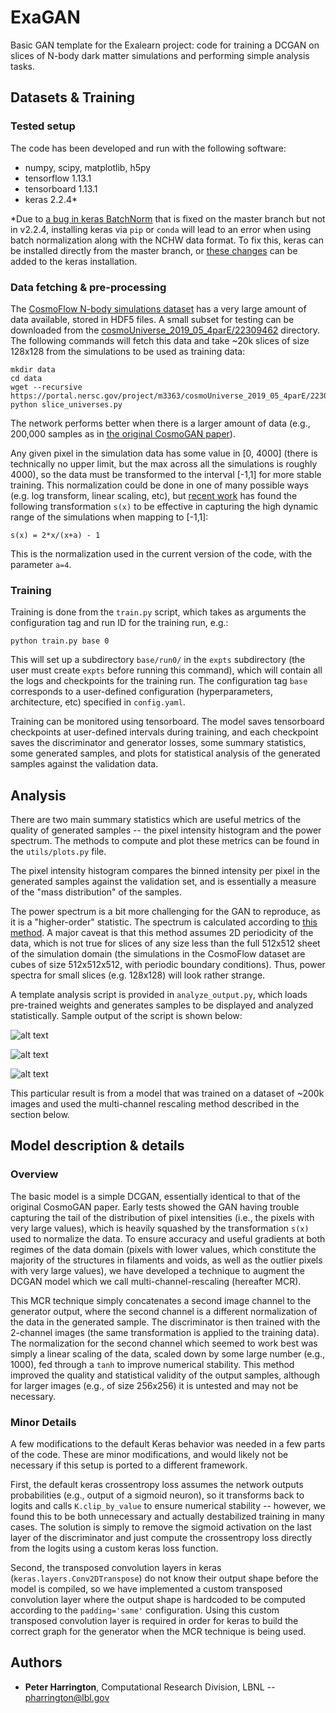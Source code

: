 
# ExaGAN

Basic GAN template for the Exalearn project: code for training a DCGAN on slices of N-body dark matter simulations and performing simple analysis tasks.

## Datasets & Training

### Tested setup
The code has been developed and run with the following software:
* numpy, scipy, matplotlib, h5py
* tensorflow 1.13.1
* tensorboard 1.13.1
* keras 2.2.4\*

\*Due to [a bug in keras BatchNorm](https://github.com/keras-team/keras/issues/10648) that is fixed on the master branch but not in v2.2.4, installing keras via `pip` or `conda`  will lead to an error when using batch normalization along with the NCHW data format. To fix this, keras can be installed directly from the master branch, or [these changes](https://github.com/keras-team/keras/commit/e3a2f7d29f2f1c21ecc978bd0038b1d1330d33c2) can be added to the keras installation.

### Data fetching & pre-processing

The [CosmoFlow N-body simulations dataset](https://portal.nersc.gov/project/m3363/) has a very large amount of data available, stored in HDF5 files. A small subset for testing can be downloaded from the  [cosmoUniverse_2019_05_4parE/22309462](https://portal.nersc.gov/project/m3363/cosmoUniverse_2019_05_4parE/22309462/) directory. The following commands will fetch this data and take ~20k slices of size 128x128 from the simulations to be used as training data:
```
mkdir data
cd data
wget --recursive https://portal.nersc.gov/project/m3363/cosmoUniverse_2019_05_4parE/22309462
python slice_universes.py
```
The network performs better when there is a larger amount of data (e.g., 200,000 samples as in [the original CosmoGAN paper](https://arxiv.org/pdf/1706.02390.pdf)).

Any given pixel in the simulation data has some value in \[0, 4000\] (there is technically no upper limit, but the max across all the simulations is roughly 4000), so the data must be transformed to the interval \[-1,1\] for more stable training. This normalization could be done in one of many possible ways (e.g. log transform, linear scaling, etc), but [ recent work](https://arxiv.org/abs/1801.09070) has found the following transformation `s(x)` to be effective in capturing the high dynamic range of the simulations when mapping to \[-1,1\]:

```s(x) = 2*x/(x+a) - 1```

This is the normalization used in the current version of the code, with the parameter `a=4`.

### Training

Training is done from the `train.py` script, which takes as arguments the configuration tag and run ID for the training run, e.g.:
```
python train.py base 0
```
This will set up a subdirectory `base/run0/` in the `expts` subdirectory (the user must create `expts` before running this command), which will contain all the logs and checkpoints for the training run. The configuration tag `base` corresponds to a user-defined configuration (hyperparameters, architecture, etc) specified in `config.yaml`.

Training can be monitored using tensorboard. The model saves tensorboard checkpoints at user-defined intervals during training, and each checkpoint saves the discriminator and generator losses,  some summary statistics, some generated samples, and plots for statistical analysis of the generated samples against the validation data.

## Analysis
 There are two main summary statistics which are useful metrics of the quality of generated samples -- the pixel intensity histogram and the power spectrum. The methods to compute and plot these metrics can be found in the `utils/plots.py` file. 

The pixel intensity histogram compares the binned intensity per pixel in the generated samples against the validation set, and is essentially a measure of the "mass distribution" of the samples. 

The power spectrum is a bit more challenging for the GAN to reproduce, as it is a "higher-order" statistic. The spectrum is calculated according to [this method](https://www.astrobetter.com/blog/2010/03/03/fourier-transforms-of-images-in-python/). A major caveat is that this method assumes 2D periodicity of the data, which is not true for slices of any size less than the full 512x512 sheet of the simulation domain (the simulations in the CosmoFlow dataset are cubes of size 512x512x512, with periodic boundary conditions). Thus, power spectra for small slices (e.g. 128x128) will look rather strange.
 
A template analysis script is provided in `analyze_output.py`, which loads pre-trained weights and generates samples to be displayed and analyzed statistically. Sample output of the script is shown below:

![alt text](https://raw.githubusercontent.com/pzharrington/ExaGAN/master/sample_images/generated_images.png)

![alt text](https://raw.githubusercontent.com/pzharrington/ExaGAN/master/sample_images/pixel_intensity.png)

![alt text](https://raw.githubusercontent.com/pzharrington/ExaGAN/master/sample_images/power_spectrum.png)

This particular result is from a model that was trained on a dataset of ~200k images and used the multi-channel rescaling method described in the section below.


## Model description & details

### Overview
The basic model is a simple DCGAN, essentially identical to that of the original CosmoGAN paper.  Early tests showed the GAN having trouble capturing the tail of the distribution of pixel intensities (i.e., the pixels with very large values), which is heavily squashed by the transformation `s(x)` used to normalize the data. To ensure accuracy and useful gradients at both regimes of the data domain (pixels with lower values, which constitute the majority of the structures in filaments and voids, as well as the outlier pixels with very large values), we have developed a technique to augment the DCGAN model which we call multi-channel-rescaling (hereafter MCR). 

This MCR technique simply concatenates a second image channel to the generator output, where the second channel is a different normalization of the data in the generated sample. The discriminator is then trained with the 2-channel images (the same transformation is applied to the training data). The normalization for the second channel which seemed to work best was simply a linear scaling of the data, scaled down by some large number (e.g., 1000), fed through a `tanh` to improve numerical stability. This method improved the quality and statistical validity of the output samples, although for larger images (e.g., of size 256x256) it is untested and may not be necessary.

### Minor Details 
A few modifications to the default Keras behavior was needed in a few parts of the code. These are minor modifications, and would likely not be necessary if this setup is ported to a different framework.

First, the default keras crossentropy loss assumes the network outputs probabilities (e.g., output of a sigmoid neuron), so it transforms back to logits and calls `K.clip_by_value`  to ensure numerical stability -- however, we found this to be both unnecessary and actually destabilized training in many cases. The solution is simply to remove the sigmoid activation on the last layer of the discriminator and just compute the crossentropy loss directly from the logits using a custom keras loss function.

Second, the transposed convolution layers in keras (`keras.layers.Conv2DTranspose`) do not know their output shape before the model is compiled, so we have implemented a custom transposed convolution layer where the output shape is hardcoded to be computed according to the `padding='same'` configuration. Using this custom transposed convolution layer is required in order for keras to build the correct graph for the generator when the MCR technique is being used.

## Authors

* **Peter Harrington**,  Computational Research Division, LBNL  -- pharrington@lbl.gov


